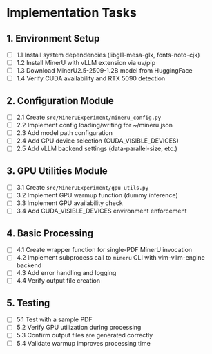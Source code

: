 # Implementation Tasks

## 1. Environment Setup

- [ ] 1.1 Install system dependencies (libgl1-mesa-glx, fonts-noto-cjk)
- [ ] 1.2 Install MinerU with vLLM extension via uv/pip
- [ ] 1.3 Download MinerU2.5-2509-1.2B model from HuggingFace
- [ ] 1.4 Verify CUDA availability and RTX 5090 detection

## 2. Configuration Module

- [ ] 2.1 Create `src/MinerUExperiment/mineru_config.py`
- [ ] 2.2 Implement config loading/writing for ~/mineru.json
- [ ] 2.3 Add model path configuration
- [ ] 2.4 Add GPU device selection (CUDA_VISIBLE_DEVICES)
- [ ] 2.5 Add vLLM backend settings (data-parallel-size, etc.)

## 3. GPU Utilities Module

- [ ] 3.1 Create `src/MinerUExperiment/gpu_utils.py`
- [ ] 3.2 Implement GPU warmup function (dummy inference)
- [ ] 3.3 Implement GPU availability check
- [ ] 3.4 Add CUDA_VISIBLE_DEVICES environment enforcement

## 4. Basic Processing

- [ ] 4.1 Create wrapper function for single-PDF MinerU invocation
- [ ] 4.2 Implement subprocess call to `mineru` CLI with vlm-vllm-engine backend
- [ ] 4.3 Add error handling and logging
- [ ] 4.4 Verify output file creation

## 5. Testing

- [ ] 5.1 Test with a sample PDF
- [ ] 5.2 Verify GPU utilization during processing
- [ ] 5.3 Confirm output files are generated correctly
- [ ] 5.4 Validate warmup improves processing time
